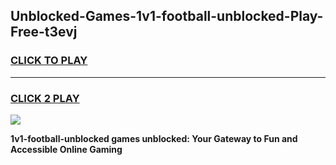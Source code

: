 
## Unblocked-Games-1v1-football-unblocked-Play-Free-t3evj
<h3>
<a href="https://premium76.site?title=1v1-football-unblocked&ref=19M">CLICK TO PLAY</a></h3>
<hr>

<h3>
<a href="https://premium76.site?title=1v1-football-unblocked&ref=19M">CLICK 2 PLAY</a>
  
</h3>

<a href="https://premium76.site?title=1v1-football-unblocked&ref=19M"><img src="https://clearcache.store/games.png"></a>


**1v1-football-unblocked games unblocked: Your Gateway to Fun and Accessible Online Gaming**
